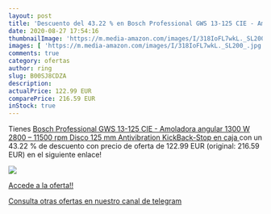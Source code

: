 ```yaml
---
layout: post
title: 'Descuento del 43.22 % en Bosch Professional GWS 13-125 CIE - Amol'
date: 2020-08-27 17:54:16
thumbnailImage: 'https://m.media-amazon.com/images/I/318IoFL7wkL._SL200_.jpg'
images: [ 'https://m.media-amazon.com/images/I/318IoFL7wkL._SL200_.jpg' ]
comments: true
category: ofertas
author: ring
slug: B00SJ8CDZA
description:
actualPrice: 122.99 EUR
comparePrice: 216.59 EUR
inStock: true
---
```


Tienes [Bosch Professional GWS 13-125 CIE - Amoladora angular  1300 W  2800 – 11500 rpm  Disco 125 mm  Antivibration  KickBack-Stop  en caja ](https://www.amazon.com/dp/B00SJ8CDZA/?tag=redken08-20) con un 43.22 % de descuento con precio de oferta de 122.99 EUR (original: 216.59 EUR) en el siguiente enlace!

[![](https://m.media-amazon.com/images/I/318IoFL7wkL._SL200_.jpg)](https://www.amazon.com/dp/B00SJ8CDZA/?tag=redken08-20)

[Accede a la oferta!!](https://www.amazon.com/dp/B00SJ8CDZA/?tag=redken08-20)

[Consulta otras ofertas en nuestro canal de telegram](https://t.me/s/ofertas25)
